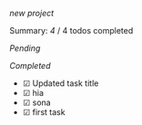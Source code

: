 
*new project*

Summary: *4* / 4 todos completed

*Pending*


*Completed*
   - ☑ Updated task title
   - ☑ hia
   - ☑ sona
   - ☑ first task
